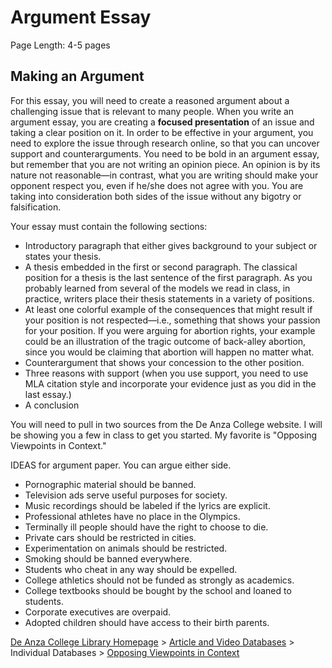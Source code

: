 # Argument Essay

Page Length: 4-5 pages

## Making an Argument

For this essay, you will need to create a reasoned argument about a challenging issue that is relevant to many people. When you write an argument essay, you are creating a **focused presentation** of an issue and taking a clear position on it. In order to be effective in your argument, you need to explore the issue through research online, so that you can uncover support and counterarguments. You need to be bold in an argument essay, but remember that you are not writing an opinion piece. An opinion is by its nature not reasonable—in contrast, what you are writing should make your opponent respect you, even if he/she does not agree with you. You are taking into consideration both sides of the issue without any bigotry or falsification.

Your essay must contain the following sections:

- Introductory paragraph that either gives background to your subject or states your thesis.
- A thesis embedded in the first or second paragraph. The classical position for a thesis is the last sentence of the first paragraph. As you probably learned from several of the models we read in class, in practice, writers place their thesis statements in a variety of positions.
- At least one colorful example of the consequences that might result if your position is not respected—i.e., something that shows your passion for your position. If you were arguing for abortion rights, your example could be an illustration of the tragic outcome of back-alley abortion, since you would be claiming that abortion will happen no matter what.
- Counterargument that shows your concession to the other position.
- Three reasons with support (when you use support, you need to use MLA citation style and incorporate your evidence just as you did in the last essay.)
- A conclusion

You will need to pull in two sources from the De Anza College website. I will be showing you a few in class to get you started. My favorite is "Opposing Viewpoints in Context."

IDEAS for argument paper. You can argue either side.

- Pornographic material should be banned.
- Television ads serve useful purposes for society.
- Music recordings should be labeled if the lyrics are explicit.
- Professional athletes have no place in the Olympics.
- Terminally ill people should have the right to choose to die.
- Private cars should be restricted in cities.
- Experimentation on animals should be restricted.
- Smoking should be banned everywhere.
- Students who cheat in any way should be expelled.
- College athletics should not be funded as strongly as academics.
- College textbooks should be bought by the school and loaned to students.
- Corporate executives are overpaid.
- Adopted children should have access to their birth parents.

<p>
<a href="https://www.deanza.edu/library/">De Anza College Library Homepage<a>
	> <a href="https://www.deanza.edu/library/articledata.html">Article and Video Databases</a>
		> Individual Databases
			> <a href="http://deanza.idm.oclc.org/login?url=http://infotrac.galegroup.com/itweb/ccl_deanza?db=OVIC">Opposing Viewpoints in Context</a>
</p>
